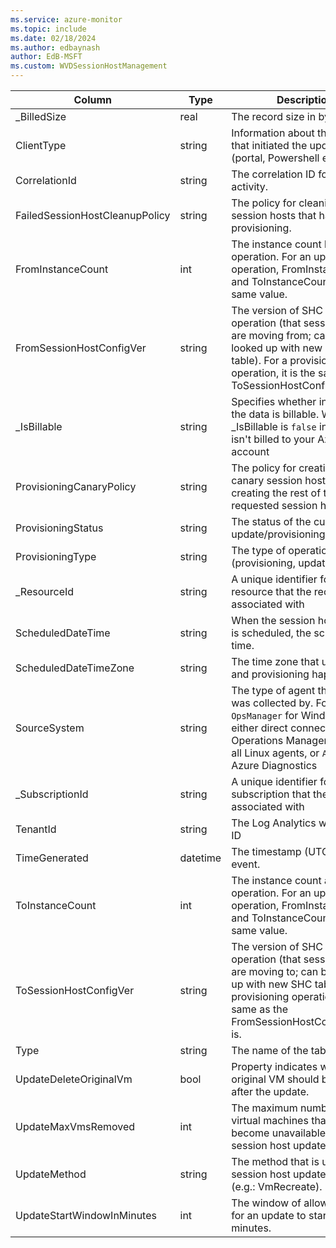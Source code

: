 ```yaml
---
ms.service: azure-monitor
ms.topic: include
ms.date: 02/18/2024
ms.author: edbaynash
author: EdB-MSFT
ms.custom: WVDSessionHostManagement
---
```



| Column | Type | Description |
|---|---|---|
| _BilledSize | real | The record size in bytes |
| ClientType | string | Information about the client that initiated the update (portal, Powershell etc.). |
| CorrelationId | string | The correlation ID for the activity. |
| FailedSessionHostCleanupPolicy | string | The policy for cleaning up session hosts that have failed provisioning. |
| FromInstanceCount | int | The instance count before the operation. For an update operation, FromInstanceCount and ToInstanceCount are the same value. |
| FromSessionHostConfigVer | string | The version of SHC before the operation (that session hosts are moving from; can be looked up with new SHC table). For a provisioning operation, it is the same as the ToSessionHostConfiguration. |
| _IsBillable | string | Specifies whether ingesting the data is billable. When _IsBillable is `false` ingestion isn't billed to your Azure account |
| ProvisioningCanaryPolicy | string | The policy for creating a test canary session host before creating the rest of the requested session hosts. |
| ProvisioningStatus | string | The status of the current update/provisioning operation. |
| ProvisioningType | string | The type of operation (provisioning, update). |
| _ResourceId | string | A unique identifier for the resource that the record is associated with |
| ScheduledDateTime | string | When the session host update is scheduled, the scheduled time. |
| ScheduledDateTimeZone | string | The time zone that updates and provisioning happen in. |
| SourceSystem | string | The type of agent the event was collected by. For example, `OpsManager` for Windows agent, either direct connect or Operations Manager, `Linux` for all Linux agents, or `Azure` for Azure Diagnostics |
| _SubscriptionId | string | A unique identifier for the subscription that the record is associated with |
| TenantId | string | The Log Analytics workspace ID |
| TimeGenerated | datetime | The timestamp (UTC) of the event. |
| ToInstanceCount | int | The instance count after the operation. For an update operation, FromInstanceCount and ToInstanceCount are the same value. |
| ToSessionHostConfigVer | string | The version of SHC after the operation (that session hosts are moving to; can be looked up with new SHC table). For a provisioning operation, is the same as the FromSessionHostConfiguration is. |
| Type | string | The name of the table |
| UpdateDeleteOriginalVm | bool | Property indicates whether the original VM should be deleted after the update. |
| UpdateMaxVmsRemoved | int | The maximum number of virtual machines that might become unavailable during the session host update operation. |
| UpdateMethod | string | The method that is used for the session host update operation (e.g.: VmRecreate). |
| UpdateStartWindowInMinutes | int | The window of allowable time for an update to start in minutes. |
